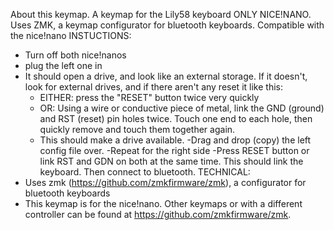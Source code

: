 About this keymap.
A keymap for the Lily58 keyboard ONLY NICE!NANO. Uses ZMK, a keymap configurator for bluetooth keyboards. 
Compatible with the nice!nano
INSTUCTIONS:
- Turn off both nice!nanos
- plug the left one in
- It should open a drive, and look like an external storage. If it doesn't, look for external drives, and if there aren't any reset it like this:
  - EITHER: press the "RESET" button twice very quickly
  - OR: Using a wire or conductive piece of metal, link the GND (ground) and RST (reset) pin holes twice. Touch one end to each hole, then quickly remove and touch them together again. 
  - This should make a drive available. 
-Drag and drop (copy) the left config file over.
-Repeat for the right side
-Press RESET button or link RST and GDN on both at the same time. This should link the keyboard. Then connect to bluetooth.
TECHNICAL:
- Uses zmk (https://github.com/zmkfirmware/zmk), a configurator for bluetooth keyboards
- This keymap is for the nice!nano. Other keymaps or with a different controller can be found at https://github.com/zmkfirmware/zmk. 
